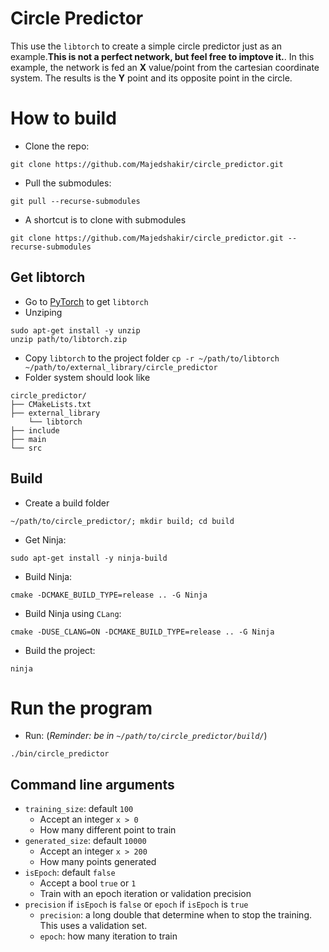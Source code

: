 # Circle Predictor
This use the ```libtorch``` to create a simple circle predictor just as an example.**This is not a perfect network, but feel free to imptove it.**.
In this example, the network is fed an **X** value/point from the cartesian coordinate system. The results is the **Y** point and its opposite point in the circle.  

# How to build
- Clone the repo: 
```
git clone https://github.com/Majedshakir/circle_predictor.git
```
- Pull the submodules: 
```
git pull --recurse-submodules
```
- A shortcut is to clone with submodules
```
git clone https://github.com/Majedshakir/circle_predictor.git --recurse-submodules
```
## Get libtorch
- Go to [PyTorch](https://pytorch.org/) to get ```libtorch```
- Unziping 
```
sudo apt-get install -y unzip 
unzip path/to/libtorch.zip
```
- Copy ```libtorch``` to the project folder ```cp -r ~/path/to/libtorch ~/path/to/external_library/circle_predictor```
- Folder system should look like 
```
circle_predictor/
├── CMakeLists.txt
├── external_library
    └── libtorch
├── include
├── main
└── src
``` 
## Build
* Create a build folder 
```
~/path/to/circle_predictor/; mkdir build; cd build
```
* Get Ninja: 
```
sudo apt-get install -y ninja-build
```
* Build Ninja: 
```
cmake -DCMAKE_BUILD_TYPE=release .. -G Ninja
```
  * Build Ninja using ```CLang```:
```
cmake -DUSE_CLANG=ON -DCMAKE_BUILD_TYPE=release .. -G Ninja
```  
* Build the project: 
```
ninja
```

# Run the program
- Run: (*Reminder: be in ```~/path/to/circle_predictor/build/```*) 
```
./bin/circle_predictor
```
## Command line arguments
- ```training_size```: default ```100```
  - Accept an integer ```x > 0```
  - How many different point to train
- ```generated_size```: default ```10000```
  - Accept an integer ```x > 200```
  - How many points generated
- ```isEpoch```: default ```false```
  - Accept a bool ```true``` or ```1```
  - Train with an epoch iteration or validation precision
- ```precision``` if ```isEpoch``` is ```false``` or ```epoch``` if ```isEpoch``` is ```true```
  - ```precision```: a long double that determine when to stop the training. This uses a validation set.
  - ```epoch```: how many iteration to train